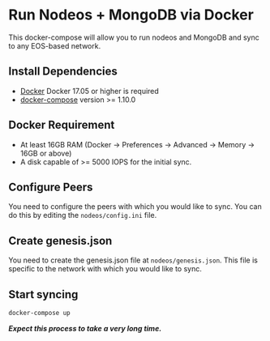 # Run Nodeos + MongoDB via Docker

This docker-compose will allow you to run nodeos and MongoDB and sync to any EOS-based network.


## Install Dependencies

- [Docker](https://docs.docker.com) Docker 17.05 or higher is required
- [docker-compose](https://docs.docker.com/compose/) version >= 1.10.0

## Docker Requirement

- At least 16GB RAM (Docker -> Preferences -> Advanced -> Memory -> 16GB or above)
- A disk capable of >= 5000 IOPS for the initial sync.

## Configure Peers

You need to configure the peers with which you would like to sync. You can do this by editing the ```nodeos/config.ini``` file.

## Create genesis.json

You need to create the genesis.json file at ```nodeos/genesis.json```. This file is specific to the network with which you would like to sync.

## Start syncing

```bash
docker-compose up
```

**_Expect this process to take a very long time._**
